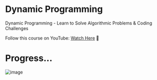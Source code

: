 # Dynamic Programming

Dynamic Programming - Learn to Solve Algorithmic Problems & Coding Challenges

Follow this course on YouTube: [Watch Here](https://www.youtube.com/watch?v=oBt53YbR9Kk) 🎥

# Progress...
![image](https://github.com/wassou93/dynamic_programming/assets/8655283/5a65a09b-dc39-47fb-a7be-aeca4a1464e2)

